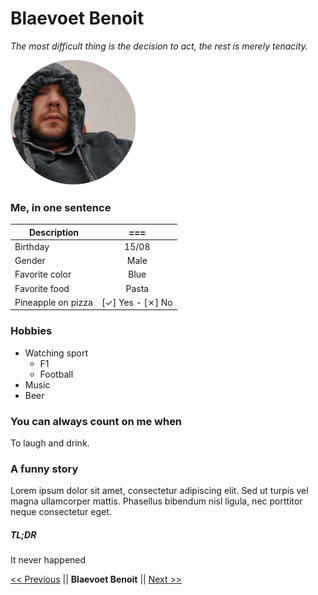 # Blaevoet Benoit
*The most difficult thing is the decision to act, the rest is merely tenacity.*

<img src="./assets/ben.png" alt="ben"  width="200" height="200">

### Me, in one sentence 

| Description|===|
|---|:---:|
|Birthday|15/08|
|Gender|Male|
|Favorite color|Blue|
|Favorite food|Pasta|
|Pineapple on pizza|[&check;] Yes - [&cross;] No|

### Hobbies

- Watching sport
    - F1
    - Football
- Music
- Beer

### You can always count on me when 

To laugh and drink.

### A funny story
Lorem ipsum dolor sit amet, consectetur adipiscing elit. Sed ut turpis vel magna ullamcorper mattis. Phasellus bibendum nisl ligula, nec porttitor neque consectetur eget. 

##### TL;DR
It never happened

<!-- Vérifier les liens -->
[<< Previous](https://github.com/RinaldoBenaccetta/challenge_markdown) || **Blaevoet Benoit** || [Next >>](https://github.com/LoaW/challenge-markdown/blob/main/Description.md)